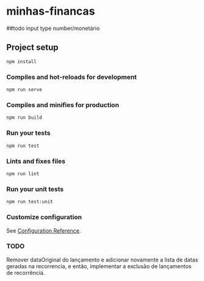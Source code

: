 # minhas-financas

##todo
input type number/monetário

## Project setup
```
npm install
```

### Compiles and hot-reloads for development
```
npm run serve
```

### Compiles and minifies for production
```
npm run build
```

### Run your tests
```
npm run test
```

### Lints and fixes files
```
npm run lint
```

### Run your unit tests
```
npm run test:unit
```

### Customize configuration
See [Configuration Reference](https://cli.vuejs.org/config/).


### TODO
Remover dataOriginal do lançamento e adicionar novamente a lista de datas geradas na recorrencia, e então, implementar a exclusão de lançamentos de recorrência.